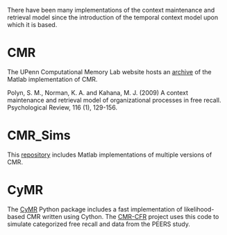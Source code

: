 There have been many implementations of the context maintenance and retrieval model since the introduction of the temporal context model upon which it is based.

# CMR

The UPenn Computational Memory Lab website hosts an [archive](https://memory.psych.upenn.edu/CMR) of the Matlab implementation of CMR.

Polyn, S. M., Norman, K. A. and Kahana, M. J. (2009) A context maintenance and retrieval model of organizational processes in free recall. Psychological Review, 116 (1), 129-156. 

# CMR_Sims

This [repository](https://github.com/vucml/CMR_sims) includes Matlab implementations of multiple versions of CMR.

# CyMR

The [CyMR](https://github.com/mortonne/cymr) Python package includes a fast implementation of likelihood-based CMR written using Cython. The [CMR-CFR](https://github.com/vucml/cmr_cfr) project uses this code to simulate categorized free recall and data from the PEERS study.
